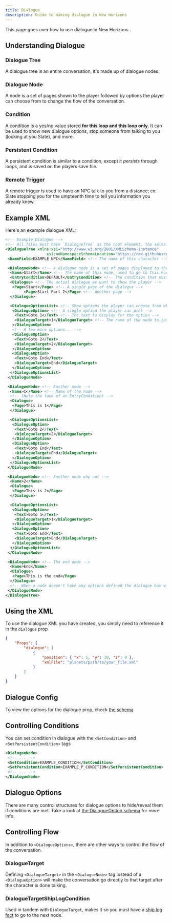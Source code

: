 ```yaml
---
title: Dialogue
description: Guide to making dialogue in New Horizons
---
```


This page goes over how to use dialogue in New Horizons.

## Understanding Dialogue

### Dialogue Tree

A dialogue tree is an entire conversation, it's made up of dialogue nodes.

### Dialogue Node

A node is a set of pages shown to the player followed by options the player can choose from to change the flow of the conversation.

### Condition

A condition is a yes/no value stored **for this loop and this loop only**. It can be used to show new dialogue options, stop someone from talking to you (looking at you Slate), and more.

### Persistent Condition

A persistent condition is similar to a condition, except it _persists_ through loops, and is saved on the players save file.

### Remote Trigger

A remote trigger is used to have an NPC talk to you from a distance; ex: Slate stopping you for the umpteenth time to tell you information you already knew.

## Example XML

Here's an example dialogue XML:

```xml
<!-- Example Dialogue -->
<!-- All files must have `DialogueTree` as the root element, the xmlns:xsi=... and xsi:noNamespaceSchemaLocation=... is optional but provides improved error checking if your editor supports it -->
<DialogueTree xmlns:xsi="http://www.w3.org/2001/XMLSchema-instance"
                  xsi:noNamespaceSchemaLocation="https://raw.githubusercontent.com/Outer-Wilds-New-Horizons/new-horizons/main/NewHorizons/Schemas/dialogue_schema.xsd">
 <NameField>EXAMPLE NPC</NameField> <!-- The name of this character -->

 <DialogueNode> <!-- A dialogue node is a set of pages displayed to the player optionally followed by options -->
  <Name>Start</Name> <!-- The name of this node, used to go to this node from another node -->
  <EntryCondition>DEFAULT</EntryCondition> <!-- The condition that must be met for this node to be reached; A file should always have a node with "DEFAULT" -->
  <Dialogue> <!-- The actual dialogue we want to show the player -->
   <Page>Start</Page> <!-- A single page of the dialogue -->
        <Page>Start Part 2</Page> <!-- Another page -->
  </Dialogue>

  <DialogueOptionsList> <!-- Show options the player can choose from when the character is done talking -->
   <DialogueOption> <!-- A single option the player can pick -->
    <Text>Goto 1</Text> <!-- The text to display for the option -->
    <DialogueTarget>1</DialogueTarget> <!-- The name of the node to jump to -->
   </DialogueOption>
   <!-- A few more options... -->
   <DialogueOption>
    <Text>Goto 2</Text>
    <DialogueTarget>2</DialogueTarget>
   </DialogueOption>
   <DialogueOption>
    <Text>Goto End</Text>
    <DialogueTarget>End</DialogueTarget>
   </DialogueOption>
  </DialogueOptionsList>
 </DialogueNode>

 <DialogueNode> <!-- Another node -->
  <Name>1</Name> <!-- Name of the node -->
  <!-- (Note the lack of an EntryCondition) -->
  <Dialogue>
   <Page>This is 1</Page>
  </Dialogue>

  <DialogueOptionsList>
   <DialogueOption>
    <Text>Goto 2</Text>
    <DialogueTarget>2</DialogueTarget>
   </DialogueOption>
   <DialogueOption>
    <Text>Goto End</Text>
    <DialogueTarget>End</DialogueTarget>
   </DialogueOption>
  </DialogueOptionsList>
 </DialogueNode>

 <DialogueNode> <!-- Another node why not -->
  <Name>2</Name>
  <Dialogue>
   <Page>This is 2</Page>
  </Dialogue>

  <DialogueOptionsList>
   <DialogueOption>
    <Text>Goto 1</Text>
    <DialogueTarget>1</DialogueTarget>
   </DialogueOption>
   <DialogueOption>
    <Text>Goto End</Text>
    <DialogueTarget>End</DialogueTarget>
   </DialogueOption>
  </DialogueOptionsList>
 </DialogueNode>

 <DialogueNode> <!-- The end node -->
  <Name>End</Name>
  <Dialogue>
   <Page>This is the end</Page>
  </Dialogue>
  <!-- When a node doesn't have any options defined the dialogue box will close once the pages have been read -->
 </DialogueNode>
</DialogueTree>
```

## Using the XML

To use the dialogue XML you have created, you simply need to reference it in the `dialogue` prop

```json
{
    "Props": {
        "dialogue": [
            {
                "position": { "x": 5, "y": 10, "z": 0 },
                "xmlFile": "planets/path/to/your_file.xml"
            }
        ]
    }
}
```

## Dialogue Config

To view the options for the dialogue prop, check [the schema](/schemas/body-schema/defs/PropModule#PropModule-dialogue)

## Controlling Conditions

You can set condition in dialogue with the `<SetCondition>` and `<SetPersistentCondition>` tags

```xml
<DialogueNode>
 <!-- ... -->
 <SetCondition>EXAMPLE_CONDITION</SetCondition>
 <SetPersistentCondition>EXAMPLE_P_CONDITION</SetPersistentCondition>
 <!-- ... -->
</DialogueNode>
```

## Dialogue Options

There are many control structures for dialogue options to hide/reveal them if conditions are met. Take a look at [the DialogueOption schema](/schemas/dialogue-schema/defs/DialogueOption#DialogueOption-DialogueTarget) for more info.

## Controlling Flow

In addition to `<DialogueOptions>`, there are other ways to control the flow of the conversation.

### DialogueTarget

Defining `<DialogueTarget>` in the `<DialogueNode>` tag instead of a `<DialogueOption>` will make the conversation go directly to that target after the character is done talking.

### DialogueTargetShipLogCondition

Used in tandem with `DialogueTarget`, makes it so you must have a [ship log fact](/guides/ship-log#explore-facts) to go to the next node.
